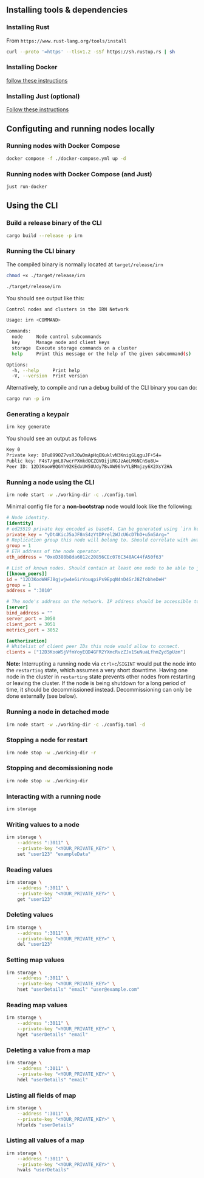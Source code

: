 ## Installing tools & dependencies

### Installing Rust

From `https://www.rust-lang.org/tools/install`

```bash
curl --proto '=https' --tlsv1.2 -sSf https://sh.rustup.rs | sh
```

### Installing Docker

[follow these instructions](https://docs.docker.com/engine/install/)

### Installing Just (optional)

[Follow these instructions](https://github.com/casey/just?tab=readme-ov-file#installation)

## Configuting and running nodes locally

### Running nodes with Docker Compose

```bash
docker compose -f ./docker-compose.yml up -d
```

### Running nodes with Docker Compose (and Just)

```bash
just run-docker
```

## Using the CLI

### Build a release binary of the CLI

```bash
cargo build --release -p irn
```

### Running the CLI binary

The compiled binary is normally located at `target/release/irn`

```bash
chmod +x ./target/release/irn

./target/release/irn
```

You should see output like this:

```bash
Control nodes and clusters in the IRN Network

Usage: irn <COMMAND>

Commands:
  node     Node control subcommands
  key      Manage node and client keys
  storage  Execute storage commands on a cluster
  help     Print this message or the help of the given subcommand(s)

Options:
  -h, --help     Print help
  -V, --version  Print version
```

Alternatively, to compile and run a debug build of the CLI binary you can do:

```bash
cargo run -p irn
```

### Generating a keypair

```bash
irn key generate
```

You should see an output as follows

```bash
Key 0
Private key: DFu899OZ7vsRJ0wDmApHqEKuklvN3KnigGLqguJF+54=
Public key: F4sT/gmL87wcrPXmkdOCZQVOijiRGJzAeLM6NCnSu8U=
Peer ID: 12D3KooWBQGYh92KEdxUW5UUdy7BvAW96hvYLBMmjzy6X2XsY2HA
```

### Running a node using the CLI

```bash
irn node start -w ./working-dir -c ./config.toml
```

Minimal config file for a **non-bootstrap** node would look like the following:

```toml
# Node identity.
[identity]
# ed25519 private key encoded as base64. Can be generated using `irn key generate` command.
private_key = "yDt4KicJ5aJF8nS4zYtDPrel2WJcU6cD7hO+u5m5Arg="
# Replication group this node will belong to. Should correlate with availability zones.
group = 1
# ETH address of the node operator.
eth_address = "0xeD380b8da6012c20856CEc076C348AC44fA50f63"

# List of known nodes. Should contain at least one node to be able to join the cluster.
[[known_peers]]
id = "12D3KooWHFJ8gjwjw4e6irVouqpiPs9EpqN4nD4GrJ8ZfobheDeH"
group = 1
address = ":3010"

# The node's address on the network. IP address should be accessible to other nodes.
[server]
bind_address = ""
server_port = 3050
client_port = 3051
metrics_port = 3052

[authorization]
# Whitelist of client peer IDs this node would allow to connect.
clients = ["12D3KooWSjVfmYoyEQD4GFR2YXmcRvzZJx1SuNuaLfhmZydSpUzm"]
```

**Note:** Interrupting a running node via `ctrl+c`/`SIGINT` would put the node into the `restarting` state, which assumes a very short downtime. Having one node in the cluster in `restarting` state prevents other nodes from restarting or leaving the cluster. If the node is being shutdown for a long period of time, it should be decommissioned instead. Decommissioning can only be done externally (see below).

### Running a node in detached mode

```bash
irn node start -w ./working-dir -c ./config.toml -d
```

### Stopping a node for restart

```bash
irn node stop -w ./working-dir -r
```

### Stopping and decomissioning node

```bash
irn node stop -w ./working-dir
```

### Interacting with a running node

```bash
irn storage
```

### Writing values to a node

```bash
irn storage \
    --address ":3011" \
    --private-key "<YOUR_PRIVATE_KEY>" \
    set "user123" "exampleData"
```

### Reading values

```bash
irn storage \
    --address ":3011" \
    --private-key "<YOUR_PRIVATE_KEY>" \
    get "user123"
```

### Deleting values

```bash
irn storage \
    --address ":3011" \
    --private-key "<YOUR_PRIVATE_KEY>" \
    del "user123"
```

### Setting map values

```bash
irn storage \
    --address ":3011" \
    --private-key "<YOUR_PRIVATE_KEY>" \
    hset "userDetails" "email" "user@example.com"
```

### Reading map values

```bash
irn storage \
    --address ":3011" \
    --private-key "<YOUR_PRIVATE_KEY>" \
    hget "userDetails" "email"
```

### Deleting a value from a map

```bash
irn storage \
    --address ":3011" \
    --private-key "<YOUR_PRIVATE_KEY>" \
    hdel "userDetails" "email"
```

### Listing all fields of map

```bash
irn storage \
    --address ":3011" \
    --private-key "<YOUR_PRIVATE_KEY>" \
    hfields "userDetails"
```

### Listing all values of a map

```bash
irn storage \
    --address ":3011" \
    --private-key "<YOUR_PRIVATE_KEY>" \
    hvals "userDetails"
```
